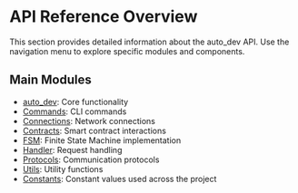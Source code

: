 # API Reference Overview

This section provides detailed information about the auto_dev API. Use the navigation menu to explore specific modules and components.

## Main Modules

- [auto_dev](auto_dev.md): Core functionality
- [Commands](../commands/index.md): CLI commands
- [Connections](connections.md): Network connections
- [Contracts](contracts.md): Smart contract interactions
- [FSM](fsm.md): Finite State Machine implementation
- [Handler](handler.md): Request handling
- [Protocols](protocols.md): Communication protocols
- [Utils](utils.md): Utility functions
- [Constants](constants.md): Constant values used across the project

